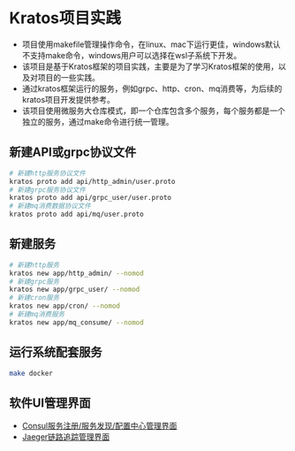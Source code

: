 # Kratos项目实践

- 项目使用makefile管理操作命令，在linux、mac下运行更佳，windows默认不支持make命令，windows用户可以选择在wsl子系统下开发。
- 该项目是基于Kratos框架的项目实践，主要是为了学习Kratos框架的使用，以及对项目的一些实践。
- 通过kratos框架运行的服务，例如grpc、http、cron、mq消费等，为后续的kratos项目开发提供参考。
- 该项目使用微服务大仓库模式，即一个仓库包含多个服务，每个服务都是一个独立的服务，通过make命令进行统一管理。

## 新建API或grpc协议文件
```bash
# 新建http服务协议文件
kratos proto add api/http_admin/user.proto
# 新建grpc服务协议文件
kratos proto add api/grpc_user/user.proto
# 新建mq消费数据协议文件
kratos proto add api/mq/user.proto
```

## 新建服务
```bash
# 新建http服务
kratos new app/http_admin/ --nomod
# 新建grpc服务
kratos new app/grpc_user/ --nomod
# 新建cron服务
kratos new app/cron/ --nomod
# 新建mq消费服务
kratos new app/mq_consume/ --nomod
```

## 运行系统配套服务
```bash
make docker
```

## 软件UI管理界面
- [Consul服务注册/服务发现/配置中心管理界面](http://127.0.0.1:8500/)
- [Jaeger链路追踪管理界面](http://127.0.0.1:16686/)